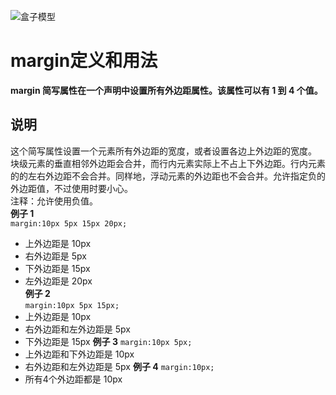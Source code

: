 ![盒子模型](http://i.imgur.com/LytSDlE.jpg)
# margin定义和用法
**margin 简写属性在一个声明中设置所有外边距属性。该属性可以有 1 到 4 个值。**
## 说明
这个简写属性设置一个元素所有外边距的宽度，或者设置各边上外边距的宽度。  
块级元素的垂直相邻外边距会合并，而行内元素实际上不占上下外边距。行内元素的的左右外边距不会合并。同样地，浮动元素的外边距也不会合并。允许指定负的外边距值，不过使用时要小心。  
注释：允许使用负值。  
**例子 1**  
`margin:10px 5px 15px 20px;`    
* 上外边距是 10px
* 右外边距是 5px
* 下外边距是 15px
* 左外边距是 20px  
**例子 2**  
`margin:10px 5px 15px;`
* 上外边距是 10px
* 右外边距和左外边距是 5px
* 下外边距是 15px
**例子 3**
`margin:10px 5px;`
* 上外边距和下外边距是 10px
* 右外边距和左外边距是 5px
**例子 4**
`margin:10px;`
* 所有4个外边距都是 10px